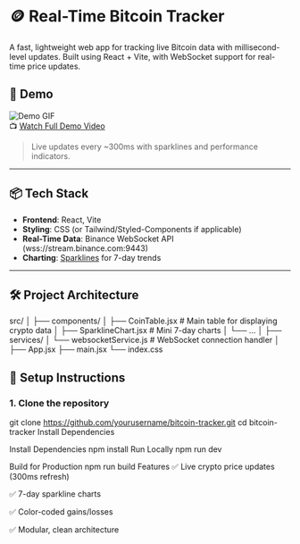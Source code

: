 # 🪙 Real-Time Bitcoin Tracker

A fast, lightweight web app for tracking live Bitcoin data with millisecond-level updates. Built using React + Vite, with WebSocket support for real-time price updates.

## 🚀 Demo

![Demo GIF](./demo.gif)  
📺 [Watch Full Demo Video](https://your-demo-video-link.com)

> Live updates every ~300ms with sparklines and performance indicators.

---

## 📦 Tech Stack

- **Frontend**: React, Vite
- **Styling**: CSS (or Tailwind/Styled-Components if applicable)
- **Real-Time Data**: Binance WebSocket API (wss://stream.binance.com:9443)
- **Charting**: [Sparklines](https://github.com/borisyankov/react-sparklines) for 7-day trends

---

## 🛠️ Project Architecture

src/
│
├── components/
│ ├── CoinTable.jsx # Main table for displaying crypto data
│ ├── SparklineChart.jsx # Mini 7-day charts
│ └── ...
│
├── services/
│ └── websocketService.js # WebSocket connection handler
│
├── App.jsx
├── main.jsx
└── index.css


 
---

## 🧰 Setup Instructions

### 1. Clone the repository


git clone https://github.com/yourusername/bitcoin-tracker.git
cd bitcoin-tracker
Install Dependencies

Install Dependencies
npm install
 
Run Locally
npm run dev

Build for Production
npm run build
 Features
✅ Live crypto price updates (300ms refresh)

✅ 7-day sparkline charts

✅ Color-coded gains/losses

✅ Modular, clean architecture

